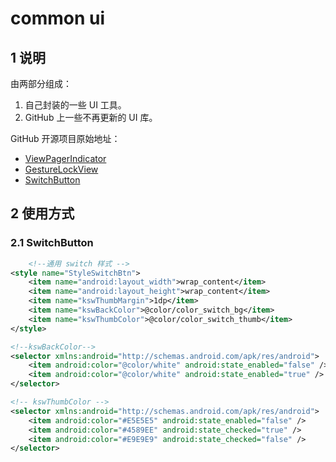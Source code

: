 # common ui

## 1 说明

由两部分组成：

1. 自己封装的一些 UI 工具。
2. GitHub 上一些不再更新的 UI 库。

GitHub 开源项目原始地址：

- [ViewPagerIndicator](https://github.com/JakeWharton/ViewPagerIndicator)
- [GestureLockView](https://github.com/sinawangnan7/GestureLockView)
- [SwitchButton](https://github.com/kyleduo/SwitchButton)

## 2 使用方式

### 2.1 SwitchButton

```xml
    <!--通用 switch 样式 -->
<style name="StyleSwitchBtn">
    <item name="android:layout_width">wrap_content</item>
    <item name="android:layout_height">wrap_content</item>
    <item name="kswThumbMargin">1dp</item>
    <item name="kswBackColor">@color/color_switch_bg</item>
    <item name="kswThumbColor">@color/color_switch_thumb</item>
</style>

<!--kswBackColor-->
<selector xmlns:android="http://schemas.android.com/apk/res/android">
    <item android:color="@color/white" android:state_enabled="false" />
    <item android:color="@color/white" android:state_enabled="true" />
</selector>

<!-- kswThumbColor -->
<selector xmlns:android="http://schemas.android.com/apk/res/android">
    <item android:color="#E5E5E5" android:state_enabled="false" />
    <item android:color="#4589EE" android:state_checked="true" />
    <item android:color="#E9E9E9" android:state_checked="false" />
</selector>
```